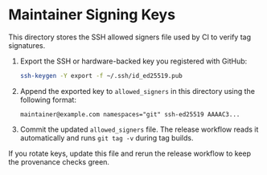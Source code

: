# Maintainer Signing Keys

This directory stores the SSH allowed signers file used by CI to verify tag signatures.

1. Export the SSH or hardware-backed key you registered with GitHub:
   ```bash
   ssh-keygen -Y export -f ~/.ssh/id_ed25519.pub
   ```
2. Append the exported key to `allowed_signers` in this directory using the following format:
   ```
   maintainer@example.com namespaces="git" ssh-ed25519 AAAAC3...
   ```
3. Commit the updated `allowed_signers` file. The release workflow reads it automatically
   and runs `git tag -v` during tag builds.

If you rotate keys, update this file and rerun the release workflow to keep the provenance checks green.

